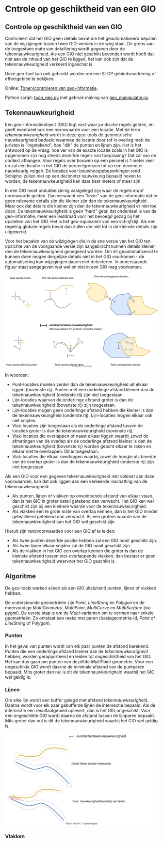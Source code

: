 # Cntrole op geschiktheid van een GIO

## Controle op geschiktheid van een GIO

Controleert dat het GIO geen details bevat die het geautomatiseerd bepalen van de wijzigingen tussen twee GIO-versies in de weg staat. De grens aan de toegestane mate van detaillering wordt gegeven door de tekennauwkeurigheid. Als een GIO niet geschikt bevonden wordt hoeft dat niet aan de inhoud van het GIO te liggen, het kan ook zijn dat de tekennauwkeurigheid verkeerd ingeschat is.

Deze geo-tool kan ook gebruikt worden om een STOP gebiedsmarkering of effectgebied te bekijken.

Online: [Tonen/controleren van geo-informatie](@@@GeoTools_Online_Url@@@toon_geo).

Python script: [toon_geo.py](../blob/main/broncode/geo-tools/toon_geo.py) met gebruik making van [geo_manipulatie.py](../blob/main/broncode/geo-tools/geo_manipulatie.py).


## Tekennauwkeurigheid
Een geo-informatieobject (GIO) legt vast waar juridische regels gelden, en geeft eventueel ook een normwaarde voor een locatie. Met de term *tekennauwkeurigheid* wordt in deze geo-tools de geometrische nauwkeurigheid bedoeld waarmee de locatie door (of in overleg met) de juristen is "ingetekend", hoe "dik" de punten en lijnen zijn. Het is het antwoord op de vraag: hoe ver van de exacte locatie zoals in het GIO is opgenomen zijn nog steeds dezelfde regels van toepassing? Dat zal van de context afhangen. Voor regels over bouwen op een perceel is 1 meter veel en zal een locatie in het GIO de perceelgrenzen tot op een decimeter nauwkeurig volgen. De locaties voor bouwhoogtebeperkingen rond Schiphol zullen niet op een decimeter nauwkeurig bepaald hoven te worden; de tekennauwkeurigheid kan daar best meters of meer zijn.

In een GIO moet ondubbelzinnig vastgelegd zijn waar de regels en/of normwaarde gelden. Dan verwacht een "lezer" van de geo-informatie dat er geen relevante details zijn die kleiner zijn dan de tekennauwkeurigheid. Maar ook dat details die kleiner zijn dan de tekennauwkeurigheid er niet toe doen. De tekennauwkeurigheid is geen "hard" getal dat onderdeel is van de geo-informatie, meer een leiddraad voor het bevoegd gezag bij het opstellen van het GIO. Het is het geo-equivalent van een schrijfstijl. Als een regeling globale regels bevat dan zullen die niet tot in de kleinste details zijn uitgewerkt. 

Voor het bepalen van de wijzigingen die in de ene versie van het GIO ten opzichte van de voorgaande versie zijn aangebracht kunnen details kleiner den de tekennauwkeurigheid genegeerd worden. Om dit geautomatiseerd te kunnen doen mogen dergelijke details niet in het GIO voorkomen - de automatisering kan wijzigingen daarin niet detecteren. In onderstaande figuur staat aangegeven wat wel en niet in een GIO mag voorkomen.

![(On)mogelijkheden](Tekennauwkeurigheid.svg)

In woorden:
* Punt-locaties moeten verder dan de tekennauwkeurigheid uit elkaar liggen (bovenste rij). Punten met een onderlinge afstand kleiner dan de tekennauwkeurigheid (onderste rij) zijn niet toegestaan.
* Lijn-locaties waarvan de onderlinge afstand groter is dan de tekennauwkeurigheid (bovenste rij) zijn toegestaan.
* Lijn-locaties mogen geen onderlinge afstand hebben die kleiner is dan de tekennauwkeurigheid (onderste rij). Lijn-locaties mogen elkaar ook niet snijden.
* Vlak-locaties zijn toegestaan als de onderlinge afstand tussen de locaties groter is dan de tekennauwkeurigheid (bovenste rij).
* Vlak-locaties die overlappen of naast elkaar liggen waarbij zowel de afmetingen van de overlap als de onderlinge afstand kleiner is dan de tekennauwkeurigheid (bovenste rij) worden geacht elkaar te raken en elkaar niet te overlappen. Dit is toegestaan.
* Vlak-locaties die elkaar overlappen waarbij zowel de hoogte als breedte van de overlap groter is dan de tekennauwkeurigheid (onderste rij) zijn niet toegestaan.

Als een GIO voor een gegeven tekennauwkeurigheid niet voldoet aan deze voorwaarden, kan dat ook liggen aan een verkeerde inschatting van de tekennauwkeurigheid:

* Als punten, lijnen of vlakken op onvoldoende afstand van elkaar staan, dan is het GIO in groter detail getekend dan verwacht. Het GIO kan wel geschikt zijn bij een kleinere waarde voor de tekennauwkeurigheid.
* Als vlakken een te grote mate van overlap kennen, dan is het GIO minder geteailleerd getekend dan verwacht. Bij een grotere waarde van de tekennauwkeurigheid kan het GIO wel geschikt zijn.

Hieruit zijn randvoorwaarden voor een GIO af te leiden:
* Als twee punten dezelfde positie hebben zal een GIO nooit geschikt zijn.
* Als twee lijnen elkaar snijden zal de GIO nooit geschikt zijn.
* Als de vlakken in het GIO een overlap kennen die groter is dan de kleinste afstand tussen niet-overlappende vlakken, dan bestaat er geen tekennauwkeurigheid waarvoor het GIO geschikt is.

## Algoritme

De geo-tools werken alleen als een GIO uitsluitend punten, lijnen of vlakken hebben.

De ondersteunde geometrieën zijn _Point_, _LineString_ en _Polygon_ en de meervoudige _MultiGeometry_, _MultiPoint_, _MultiCurve_ en _MultiSurface_ (via [pygml](https://github.com/geopython/pygml)). De eerste stap is om de _Multi_-varianten om te vormen naar enkele geometrieën. Zo ontstaat een reeks met paren (basisgeometrie-id, _Point_ of _LineString_ of _Polygon_).

### Punten
In het geval van punten wordt van elk paar punten de afstand berekend. Punten die een onderlinge afstand kleiner dan de _tekennauwkeurigheid_ hebben, worden gerapporteerd en leiden tot ongeschiktheid van het GIO. Het kan dus gaan om punten van dezelfde _MultiPoint_ geometrie. Voor een ongeschikte GIO wordt daarne de minimale afstand van de puntparen bepaald. Mits groter dan nul is dit de tekennauwkeurigheid waarbij het GIO wel geldig is.

### Lijnen
Om elke lijn wordt een buffer gelegd met afstand _tekennauwkeurigheid_. Daarna wordt voor elk paar gebufferde lijnen de intersectie bepaald. Als de intersectie een resultaatgebied oplevert, dan is het GIO ongeschikt. Voor een ongeschikte GIO wordt daarna de afstand tussen de lijnparen bepaald. Mits groter dan nul is dit de tekennauwkeurigheid waarbij het GIO wel geldig is.

![Controle lijnen](DetectieOverlappendeLijnen.svg)

### Vlakken
